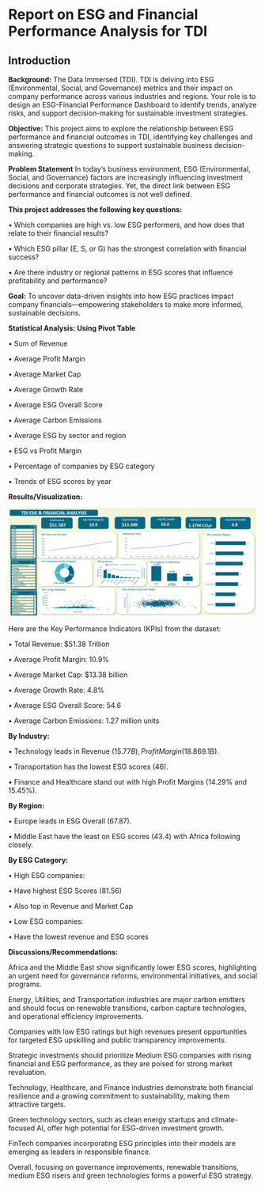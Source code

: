 # **Report on ESG and Financial Performance Analysis for TDI**

## **Introduction**

**Background:** 
 The Data Immersed (TDI). TDI is delving into ESG (Environmental, Social, and Governance) metrics and their impact on company performance across various industries and regions. Your role is to design an ESG-Financial Performance Dashboard to identify trends, analyze risks, and support decision-making for sustainable investment strategies. 

**Objective:**
This project aims to explore the relationship between ESG performance and financial outcomes in TDI, identifying key challenges and answering strategic questions to support sustainable business decision-making.

**Problem Statement**
In today’s business environment, ESG (Environmental, Social, and Governance) factors are increasingly influencing investment decisions and corporate strategies.
Yet, the direct link between ESG performance and financial outcomes is not well defined.

**This project addresses the following key questions:**

•	Which companies are high vs. low ESG performers, and how does that relate to their financial results?

•	Which ESG pillar (E, S, or G) has the strongest correlation with financial success?

•	Are there industry or regional patterns in ESG scores that influence profitability and performance?

**Goal:**
To uncover data-driven insights into how ESG practices impact company financials—empowering stakeholders to make more informed, sustainable decisions.

**Statistical Analysis: Using Pivot Table**

•	Sum of Revenue

•	Average Profit Margin

•	Average Market Cap

•	Average Growth Rate

•	Average ESG Overall Score

•	Average Carbon Emissions

•	Average ESG by sector and region

•	ESG vs Profit Margin

•	Percentage of companies by ESG category

•	Trends of ESG scores by year

**Results/Visualization:**

![](https://github.com/MargeDapo/ESG-Financial-Analysis/blob/main/TDI%20ESG%20Dashboard.PNG)

Here are the Key Performance Indicators (KPIs) from the dataset:

•	Total Revenue: $51.38 Trillion

•	 Average Profit Margin: 10.9%

•	Average Market Cap: $13.38 billion

•	 Average Growth Rate: 4.8%

•	Average ESG Overall Score: 54.6

•	Average Carbon Emissions: 1.27 million units

 **By Industry:**
 
•	Technology leads in Revenue ($15.77B), Profit Margin (18.8%), and Market Cap ($69.1B).

•	Transportation has the lowest ESG scores (46).

•	Finance and Healthcare stand out with high Profit Margins (14.29% and 15.45%).

**By Region:**

•	Europe leads in ESG Overall (67.87).

•	Middle East have the least on ESG scores (43.4) with Africa following closely.

 **By ESG Category:**
 
•	High ESG companies:

•	Have highest ESG Scores (81.56)

•	Also top in Revenue and Market Cap

•	Low ESG companies:

•	Have the lowest revenue and ESG scores

**Discussions/Recommendations:**

Africa and the Middle East show significantly lower ESG scores, highlighting an urgent need for governance reforms, environmental initiatives, and social programs.

Energy, Utilities, and Transportation industries are major carbon emitters and should focus on renewable transitions, carbon capture technologies, and operational efficiency improvements.

Companies with low ESG ratings but high revenues present opportunities for targeted ESG upskilling and public transparency improvements.

Strategic investments should prioritize Medium ESG companies with rising financial and ESG performance, as they are poised for strong market revaluation.

Technology, Healthcare, and Finance industries demonstrate both financial resilience and a growing commitment to sustainability, making them attractive targets.

Green technology sectors, such as clean energy startups and climate-focused AI, offer high potential for ESG-driven investment growth.

FinTech companies incorporating ESG principles into their models are emerging as leaders in responsible finance.

Overall, focusing on governance improvements, renewable transitions, medium ESG risers and green technologies forms a powerful ESG strategy.


